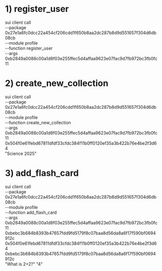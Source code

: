 # 1) register_user
sui client call \
  --package 0x27e1a6fc0dcc22a454cf206cdd1f650b8aa2dc287b8d9d551657f304d6db08cb \
  --module profile \
  --function register_user \
  --args 0xb2849a0088c00a1d8f03e255ffec5d4affaa9623e07fac9d7fb972bc3fb0fc11



  # 2) create_new_collection
sui client call \
  --package 0x27e1a6fc0dcc22a454cf206cdd1f650b8aa2dc287b8d9d551657f304d6db08cb \
  --module profile \
  --function create_new_collection \
  --args \
    0xb2849a0088c00a1d8f03e255ffec5d4affaa9623e07fac9d7fb972bc3fb0fc11 \
    0x504f0e61febd67811dfdf33cfdc384f11b0ff0120ef35a3b422b76e4be2f3d64 \
    "Science 2025"


# 3) add_flash_card
sui client call \
  --package 0x27e1a6fc0dcc22a454cf206cdd1f650b8aa2dc287b8d9d551657f304d6db08cb \
  --module profile \
  --function add_flash_card \
  --args \
    0xb2849a0088c00a1d8f03e255ffec5d4affaa9623e07fac9d7fb972bc3fb0fc11 \
    0xbebc3b684b8393b47657fdd9fd5179f8c07baa8d56da8a6f17f590bf0694912c \
    0x504f0e61febd67811dfdf33cfdc384f11b0ff0120ef35a3b422b76e4be2f3d64 \
    0xbebc3b684b8393b47657fdd9fd5179f8c07baa8d56da8a6f17f590bf0694912c \
    "What is 2+2?" 
    "4"
